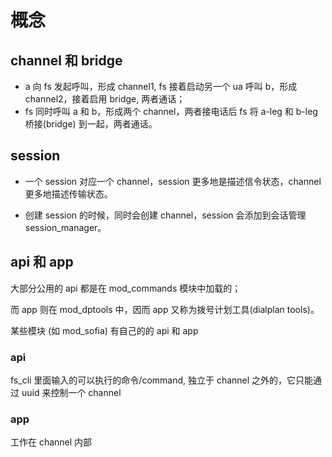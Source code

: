 # 概念

## channel 和 bridge

- a 向 fs 发起呼叫，形成 channel1, fs 接着启动另一个 ua 呼叫 b，形成 channel2，接着启用 bridge, 两者通话；
- fs 同时呼叫 a 和 b，形成两个 channel，两者接电话后 fs 将 a-leg 和 b-leg 桥接(bridge) 到一起，两者通话。

## session

- 一个 session 对应一个 channel，session 更多地是描述信令状态，channel 更多地描述传输状态。

- 创建 session 的时候，同时会创建 channel，session 会添加到会话管理 session_manager。

## api 和 app

大部分公用的 api 都是在 mod_commands 模块中加载的；

而 app 则在 mod_dptools 中，因而 app 又称为拨号计划工具(dialplan tools)。

某些模块 (如 mod_sofia) 有自己的的 api 和 app

### api

fs_cli 里面输入的可以执行的命令/command, 独立于 channel 之外的，它只能通过 uuid 来控制一个 channel

### app

工作在 channel 内部
